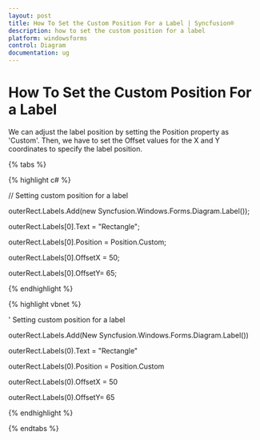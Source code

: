 ```yaml
---
layout: post
title: How To Set the Custom Position For a Label | Syncfusion®
description: how to set the custom position for a label
platform: windowsforms
control: Diagram
documentation: ug
---
```


# How To Set the Custom Position For a Label

We can adjust the label position by setting the Position property as 'Custom'. Then, we have to set the Offset values for the X and Y coordinates to specify the label position.

{% tabs %}

{% highlight c# %}

// Setting custom position for a label 

outerRect.Labels.Add(new Syncfusion.Windows.Forms.Diagram.Label()); 

outerRect.Labels[0].Text = "Rectangle"; 

outerRect.Labels[0].Position = Position.Custom; 

outerRect.Labels[0].OffsetX = 50; 

outerRect.Labels[0].OffsetY= 65; 

{% endhighlight %}

{% highlight vbnet %}

' Setting custom position for a label 

outerRect.Labels.Add(New Syncfusion.Windows.Forms.Diagram.Label()) 

outerRect.Labels(0).Text = "Rectangle" 

outerRect.Labels(0).Position = Position.Custom 

outerRect.Labels(0).OffsetX = 50 

outerRect.Labels(0).OffsetY= 65 

{% endhighlight %}

{% endtabs %}